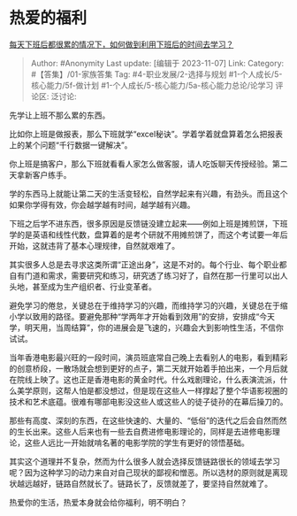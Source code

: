# 热爱的福利
[每天下班后都很累的情况下，如何做到利用下班后的时间去学习？](https://www.zhihu.com/question/35018400/answer/3279349005)

> Author: #Anonymity
> Last update: [编辑于 2023-11-07]
> Link:
> Category: #【答集】/01-家族答集
> Tag: #4-职业发展/2-选择与规划 #1-个人成长/5-核心能力/5f-做计划 #1-个人成长/5-核心能力/5a-核心能力总论/论学习
> 评论区:
> 泛讨论:

先学让上班不那么累的东西。

比如你上班是做报表，那么下班就学“excel秘诀”。学着学着就盘算着怎么把报表上的某个问题“千行数据一键解决”。

你上班是搞客户，那么下班就看看人家怎么做客服，请人吃饭聊天传授经验。第二天拿新客户练手。

学的东西马上就能让第二天的生活变轻松，自然学起来有兴趣，有劲头。而且这个如果你学得有效，你会越学越有时间，越学越有兴趣。

下班之后学不进东西，很多原因是反馈链没建立起来——例如上班是摊煎饼，下班学的是英语和线性代数，盘算着的是考个研就不用摊煎饼了，而这个考试要一年后开始，这就违背了基本心理规律，自然就艰难了。

其实很多人总是去寻求这类所谓“正途出身”，这是不对的。每个行业、每个职业都自有门道和需求，需要研究和练习，研究透了练习好了，自然在那一行里可以出人头地，甚至成为生产组织者、行业变革者。

避免学习的倦怠，关键总在于维持学习的兴趣，而维持学习的兴趣，关键总在于缩小学以致用的路径。要避免那种“学两年才开始看到效用”的安排，安排成“今天学，明天用，当周结算”，你的进展会是飞速的，兴趣会大到影响性生活，不信你试试。

当年香港电影最兴旺的一段时间，演员班底常自己晚上去看别人的电影，看到精彩的创意桥段，一散场就会想到更好的点子，第二天就开始着手拍出来，一个月后就在院线上映了。这也正是香港电影的黄金时代。什么戏剧理论，什么表演流派，什么美学原则，这帮人怕是都没想过，但是现在这些人一样撑起了整个华语影视圈的技术和艺术底蕴。很难有哪部电影没这些人或这些人的徒子徒孙的在幕后操刀的。

那些有高度、深刻的东西，在这些快速的、大量的、“低俗”的迭代之后会自然而然的生长出来。这些人后来也有一些去自费进修电影理论的，同样是去进修电影理论，这些人远比一开始就啃名著的电影学院的学生有更好的领悟基础。

其实这个道理并不复杂，然而为什么很多人就会选择反馈链路很长的领域去学习呢？因为这种学习的动力来自对自己现状的鄙视和憎恶。所以选材的原则就是离现状越远越好，链路自然就长了。链路长了，反馈就差了，要坚持自然就难了。

热爱你的生活，热爱本身就会给你福利，明不明白？
